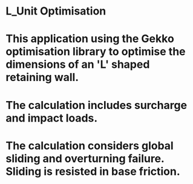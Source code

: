 # L_Unit Optimisation
# This application using the Gekko optimisation library to optimise the dimensions of an 'L' shaped retaining wall.
# The calculation includes surcharge and impact loads.
# The calculation considers global sliding and overturning failure. Sliding is resisted in base friction.